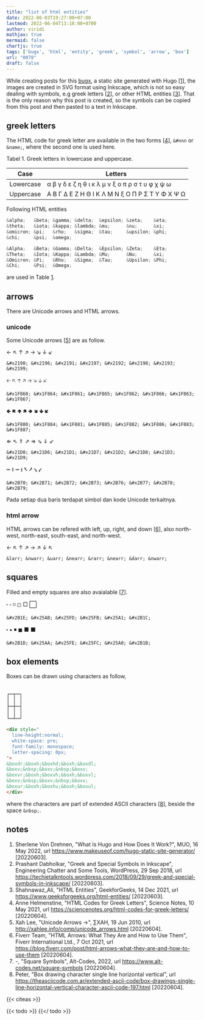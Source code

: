 ```yaml
---
title: "list of html entities"
date: 2022-06-03T19:27:00+07:00
lastmod: 2022-06-04T13:18:00+0700
author: viridi
mathjax: true
mermaid: false
chartjs: true
tags: ['bugx', 'html', 'entity', 'greek', 'symbol', 'arrow', 'box']
url: "0078"
draft: false
---
```

While creating posts for this [bugx](https://dudung.github.io/bugx/), a static site generated with Hugo [[1](#r01)], the images are created in SVG format using Inkscape, which is not so easy dealing with symbols, e.g greek letters [[2](#r02)], or other HTML entities [[3](#r03)]. That is the only reason why this post is created, so the symbols can be copied from this post and then pasted to a text in Inkscape.


## greek letters
The HTML code for greek letter are available in the two forms [[4](#r04)], `&#nnn` or `&name;`, where the second one is used here.

Tabel <a name='tab1'>1</a>. Greek letters in lowercase and uppercase.

Case | <center>Letters</center>
:--: | --
Lowercase | &alpha; &beta; &gamma; &delta; &epsilon; &zeta; &eta; &theta; &iota; &kappa; &lambda; &mu; &nu; &xi; &omicron; &pi; &rho; &sigma; &tau; &upsilon; &phi; &chi; &psi; &omega;
Uppercase | &Alpha; &Beta; &Gamma; &Delta; &Epsilon; &Zeta; &Eta; &Theta; &Iota; &Kappa; &Lambda; &Mu; &Nu; &xi; &Omicron; &Pi; &Rho; &Sigma; &Tau; &Upsilon; &Phi; &Chi; &Psi; &Omega;


Following HTML entities

```js
&alpha;   &beta; &gamma; &delta;  &epsilon; &zeta;    &eta;
&theta;   &iota; &kappa; &lambda; &mu;      &nu;      &xi;
&omicron; &pi;   &rho;   &sigma;  &tau;     &upsilon; &phi;
&chi;     &psi;  &omega;

&Alpha;   &Beta; &Gamma; &Delta;  &Epsilon; &Zeta;    &Eta;
&Theta;   &Iota; &Kappa; &Lambda; &Mu;      &Nu;      &xi;
&Omicron; &Pi;   &Rho;   &Sigma;  &Tau;     &Upsilon; &Phi;
&Chi;     &Psi;  &Omega;
```

are used in Table [1](#tab1).


## arrows
There are Unicode arrows and HTML arrows.

### unicode
Some Unicode arrows [[5](#r05)] are as follow.

&#x2190; &#x2196; &#x2191; &#x2197; &#x2192; &#x2198; &#x2193; &#x2199;

`&#x2190; &#x2196; &#x2191; &#x2197; &#x2192; &#x2198; &#x2193; &#x2199;`

&#x1F860; &#x1F864; &#x1F861; &#x1F865; &#x1F862; &#x1F866; &#x1F863; &#x1F867;

`&#x1F860; &#x1F864; &#x1F861; &#x1F865; &#x1F862; &#x1F866; &#x1F863; &#x1F867;`

&#x1F880; &#x1F884; &#x1F881; &#x1F885; &#x1F882; &#x1F886; &#x1F883; &#x1F887;

`&#x1F880; &#x1F884; &#x1F881; &#x1F885; &#x1F882; &#x1F886; &#x1F883; &#x1F887;`

&#x21D0; &#x21D6; &#x21D1; &#x21D7; &#x21D2; &#x21D8; &#x21D3; &#x21D9;

`&#x21D0; &#x21D6; &#x21D1; &#x21D7; &#x21D2; &#x21D8; &#x21D3; &#x21D9;`

&#x2B70; &#x2B71; &#x2B72; &#x2B73; &#x2B76; &#x2B77; &#x2B78; &#x2B79;

`&#x2B70; &#x2B71; &#x2B72; &#x2B73; &#x2B76; &#x2B77; &#x2B78; &#x2B79;`

Pada setiap dua baris terdapat simbol dan kode Unicode terkaitnya.

### html arrow
HTML arrows can be refered with left, up, right, and down [[6](#r06)], also north-west, north-east, south-east, and north-west.

&larr; &nwarr; &uarr; &nearr; &rarr; &nearr; &darr; &nwarr;

`&larr; &nwarr; &uarr; &nearr; &rarr; &nearr; &darr; &nwarr;`


## squares
Filled and empty squares are also avaialable [[7](#r07)].

&#x2B1E; &#x25AB; &#x25FD; &#x25FB; &#x25A1; &#x2B1C;

`&#x2B1E; &#x25AB; &#x25FD; &#x25FB; &#x25A1; &#x2B1C;`

&#x2B1D; &#x25AA; &#x25FE; &#x25FC; &#x25A0; &#x2B1B;

`&#x2B1D; &#x25AA; &#x25FE; &#x25FC; &#x25A0; &#x2B1B;`


## box elements
Boxes can be drawn using characters as follow,

<div style="
  line-height:normal;
  white-space: pre;
  font-family: monospace;
  letter-spacing: 0px;
">
&boxdr;&boxh;&boxhd;&boxh;&boxdl;
&boxv;&nbsp;&boxv;&nbsp;&boxv;
&boxvr;&boxh;&boxvh;&boxh;&boxvl;
&boxv;&nbsp;&boxv;&nbsp;&boxv;
&boxur;&boxh;&boxhu;&boxh;&boxul;
</div>

```html
<div style="
  line-height:normal;
  white-space: pre;
  font-family: monospace;
  letter-spacing: 0px;
">
&boxdr;&boxh;&boxhd;&boxh;&boxdl;
&boxv;&nbsp;&boxv;&nbsp;&boxv;
&boxvr;&boxh;&boxvh;&boxh;&boxvl;
&boxv;&nbsp;&boxv;&nbsp;&boxv;
&boxur;&boxh;&boxhu;&boxh;&boxul;
</div>
```

where the characters are part of extended ASCII characters [[8](#r08)], beside the space `&nbsp;`.


## notes
1. <a name='r01'></a>Sherlene Von Drehnen, "What Is Hugo and How Does It Work?", MUO, 16 May 2022, url <https://www.makeuseof.com/hugo-static-site-generator/> [20220603].
2. <a name='r02'></a>Prashant Dabholkar, "Greek and Special Symbols in Inkscape", Engineering Chatter and Some Tools, WordPress, 29 Sep 2018, url <https://techietalkntools.wordpress.com/2018/09/29/greek-and-special-symbols-in-inkscape/> [20220603].
3. <a name='r03'></a>Shahnawaz_Ali, "HTML Entities", GeekforGeeks, 14 Dec 2021, url <https://www.geeksforgeeks.org/html-entities/> [20220603].
4. <a name='r04'></a>Anne Helmenstine, "HTML Codes for Greek Letters", Science Notes, 10 May 2021, url <https://sciencenotes.org/html-codes-for-greek-letters/> [20220604].
5. <a name='r05'></a>Xah Lee, "Unicode Arrows →", ∑XAH, 19 Jun 2010, url <http://xahlee.info/comp/unicode_arrows.html> [20220604].
6. <a name='r06'></a>Fiverr Team, "HTML Arrows: What They Are and How to Use Them", Fiverr International Ltd., 7 Oct 2021, url <https://blog.fiverr.com/post/html-arrows-what-they-are-and-how-to-use-them> [20220604].
7. <a name='r07'></a>-, "Square Symbols", Alt-Codes, 2022, url <https://www.alt-codes.net/square-symbols> [20220604].
8. <a name='r08'></a>Peter, "Box drawing character single line horizontal vertical", url <https://theasciicode.com.ar/extended-ascii-code/box-drawings-single-line-horizontal-vertical-character-ascii-code-197.html> [20220604].

{{< citeas >}}

{{< todo >}}
{{</ todo >}}